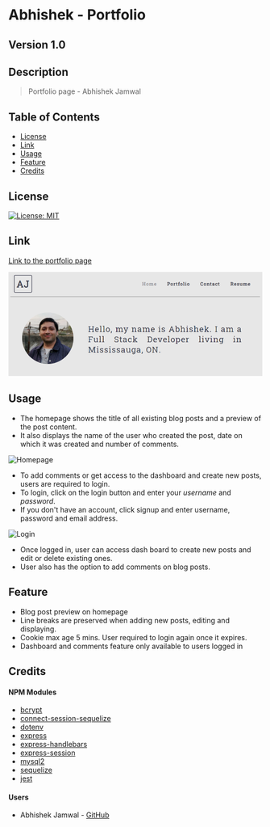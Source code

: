 # Abhishek - Portfolio
## Version 1.0
## Description
>Portfolio page - Abhishek Jamwal

## Table of Contents
* [License](#license)
* [Link](#link)
* [Usage](#usage)
* [Feature](#feature)
* [Credits](#credits)

## License
[![License: MIT](https://img.shields.io/badge/License-MIT-yellow.svg)](https://opensource.org/licenses/MIT)

## Link

[Link to the portfolio page](https://jamwalab.github.io/abhishek/)

![Homepage](./src/assets/images/homepage.png)

## Usage
* The homepage shows the title of all existing blog posts and a preview of the post content.
* It also displays the name of the user who created the post, date on which it was created and number of comments.

![Homepage](./assets/images/homepage.PNG)

* To add comments or get access to the dashboard and create new posts, users are required to login.
* To login, click on the login button and enter your _username_ and _password_.
* If you don't have an account, click signup and enter username, password and email address.

![Login](./assets/images/login.PNG)

* Once logged in, user can access dash board to create new posts and edit or delete existing ones.
* User also has the option to add comments on blog posts.

## Feature
* Blog post preview on homepage
* Line breaks are preserved when adding new posts, editing and displaying.
* Cookie max age 5 mins. User required to login again once it expires.
* Dashboard and comments feature only available to users logged in

## Credits
#### NPM Modules
* [bcrypt](https://www.npmjs.com/package/bcrypt)
* [connect-session-sequelize](https://www.npmjs.com/package/connect-session-sequelize)
* [dotenv](https://www.npmjs.com/package/dotenv)
* [express](https://www.npmjs.com/package/express)
* [express-handlebars](https://www.npmjs.com/package/express-handlebars)
* [express-session](https://www.npmjs.com/package/express-session)
* [mysql2](https://www.npmjs.com/package/mysql2)
* [sequelize](https://www.npmjs.com/package/sequelize)
* [jest](https://jestjs.io/)

#### Users
* Abhishek Jamwal - [GitHub](https://github.com/jamwalab)